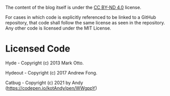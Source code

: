 The content of the blog itself is under the [CC BY-ND 4.0](http://creativecommons.org/licenses/by-nd/4.0/) license.

For cases in which code is explicitly referenced to be linked to a GitHub repository, that code shall follow the same license as seen in the repository. Any other code is licensed under the MIT License.

# Licensed Code
Hyde - Copyright (c) 2013 Mark Otto.

Hydeout - Copyright (c) 2017 Andrew Fong.

Catbug - Copyright (c) 2021 by Andy (https://codepen.io/kotAndy/pen/WWgppY)
